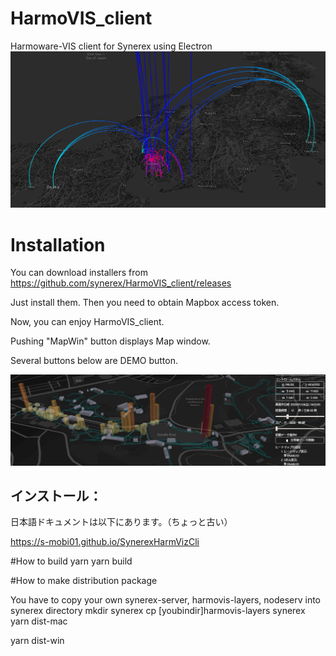 # HarmoVIS_client
Harmoware-VIS client for Synerex using Electron
![HarmoVIS_layers](HarmoVIS_layers.png)

# Installation

You can download installers from https://github.com/synerex/HarmoVIS_client/releases

Just install them. Then you need to obtain Mapbox access token.

Now, you can enjoy HarmoVIS_client.



Pushing "MapWin" button displays Map window.

Several buttons below are DEMO button.

![HarmowareVIS](HarmowareVIS.png)



## インストール：
日本語ドキュメントは以下にあります。（ちょっと古い）

https://s-mobi01.github.io/SynerexHarmVizCli


#How to build
  yarn
  yarn build


#How to make distribution package

You have to copy your own synerex-server, harmovis-layers, nodeserv into synerex directory
  mkdir synerex
  cp [youbindir]harmovis-layers synerex
  yarn dist-mac

  yarn dist-win


